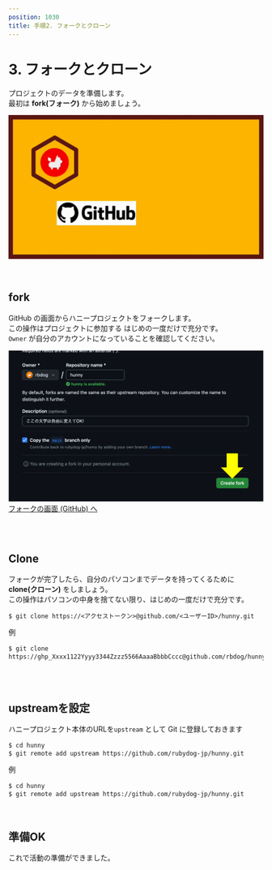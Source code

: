 ```yaml
---
position: 1030
title: 手順2. フォークとクローン
---
```


# 3. フォークとクローン

プロジェクトのデータを準備します。  
最初は **fork(フォーク)** から始めましょう。

![gif](/tutorial/eye-fork.gif)

<br />

## fork

GitHub の画面からハニープロジェクトをフォークします。  
この操作はプロジェクトに参加する はじめの一度だけで充分です。  
`Owner` が自分のアカウントになっていることを確認してください。

![image](/tutorial/fork.png)  
<a href="https://github.com/rubydog-jp/hunny/fork" class='linkbutton'>フォークの画面 (GitHub) へ</a>

<br />

<br />

## Clone

フォークが完了したら、自分のパソコンまでデータを持ってくるために **clone(クローン)** をしましょう。  
この操作はパソコンの中身を捨てない限り、はじめの一度だけで充分です。

```
$ git clone https://<アクセストークン>@github.com/<ユーザーID>/hunny.git
```

例

```
$ git clone https://ghp_Xxxx1122Yyyy3344Zzzz5566AaaaBbbbCccc@github.com/rbdog/hunny.git
```

<br />

<br />

## upstreamを設定

ハニープロジェクト本体のURLを`upstream` として Git に登録しておきます

```
$ cd hunny
$ git remote add upstream https://github.com/rubydog-jp/hunny.git
```

例

```
$ cd hunny
$ git remote add upstream https://github.com/rubydog-jp/hunny.git
```

<br />

## 準備OK

これで活動の準備ができました。
